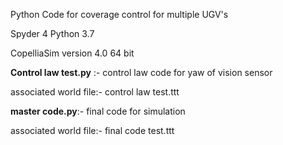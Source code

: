Python Code for coverage control for multiple UGV's

Spyder 4 Python 3.7

CopelliaSim version 4.0 64 bit

**Control law test.py** :- control law code for yaw of vision sensor

associated world file:- control law test.ttt

**master code.py**:- final code for simulation

associated world file:- final code test.ttt
